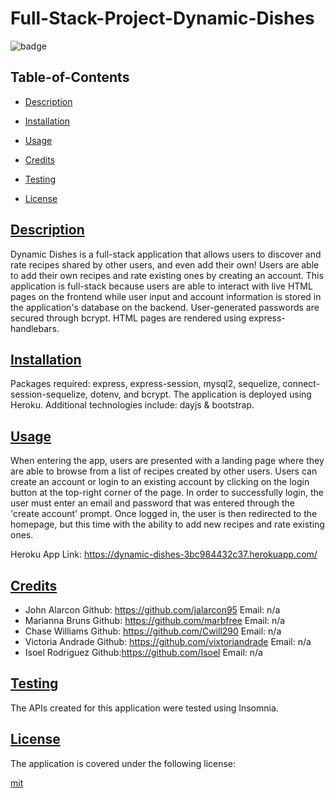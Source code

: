 # Full-Stack-Project-Dynamic-Dishes

![badge](https://img.shields.io/badge/license-mit-blue)

## Table-of-Contents

- [Description](#description)
- [Installation](#install)
- [Usage](#usage)
- [Credits](#credits)

- [Testing](#test)
- [License](#license)

## [Description](#table-of-contents)

Dynamic Dishes is a full-stack application that allows users to discover and rate recipes shared by other users, and even add their own! Users are able to add their own recipes and rate existing ones by creating an account. This application is full-stack because users are able to interact with live HTML pages on the frontend while user input and account information is stored in the application's database on the backend. User-generated passwords are secured through bcrypt. HTML pages are rendered using express-handlebars. 

## [Installation](#table-of-contents)

Packages required: express, express-session, mysql2, sequelize, connect-session-sequelize, dotenv, and bcrypt. The application is deployed using Heroku. Additional technologies include: dayjs & bootstrap.

## [Usage](#table-of-contents)

When entering the app, users are presented with a landing page where they are able to browse from a list of recipes created by other users. Users can create an account or login to an existing account by clicking on the login button at the top-right corner of the page. In order to successfully login, the user must enter an email and password that was entered through the 'create account' prompt. Once logged in, the user is then redirected to the homepage, but this time with the ability to add new recipes and rate existing ones. 

Heroku App Link: https://dynamic-dishes-3bc984432c37.herokuapp.com/

## [Credits](#table-of-contents)

- John Alarcon Github: https://github.com/jalarcon95 Email: n/a
- Marianna Bruns Github: https://github.com/marbfree Email: n/a
- Chase Williams Github: https://github.com/Cwill290 Email: n/a
- Victoria Andrade Github: https://github.com/vixtoriandrade Email: n/a
- Isoel Rodriguez Github:https://github.com/Isoel Email: n/a

## [Testing](#table-of-contents)

The APIs created for this application were tested using Insomnia. 

## [License](#table-of-contents)

The application is covered under the following license:

[mit](https://choosealicense.com/licenses/mit)
